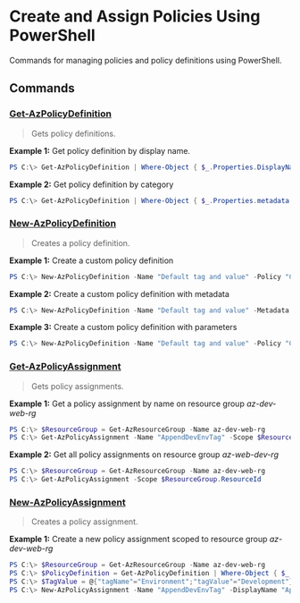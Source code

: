 # Create and Assign Policies Using PowerShell

Commands for managing policies and policy definitions using PowerShell.

## Commands

### [Get-AzPolicyDefinition](https://docs.microsoft.com/en-us/powershell/module/az.resources/get-azpolicydefinition?view=azps-2.5.0)

>Gets policy definitions.

**Example 1:** Get policy definition by display name.

``` powershell
PS C:\> Get-AzPolicyDefinition | Where-Object { $_.Properties.DisplayName -eq "Require specified tag" }
```

**Example 2:** Get policy definition by category

``` powershell
PS C:\> Get-AzPolicyDefinition | Where-Object { $_.Properties.metadata.category -eq "General" }
```

### [New-AzPolicyDefinition](https://docs.microsoft.com/en-us/powershell/module/az.resources/new-azpolicydefinition?view=azps-2.5.0)

>Creates a policy definition.

**Example 1:** Create a custom policy definition

``` powershell
PS C:\> New-AzPolicyDefinition -Name "Default tag and value" -Policy "C:\policy-rule.json"
```

**Example 2:** Create a custom policy definition with metadata

``` powershell
PS C:\> New-AzPolicyDefinition -Name "Default tag and value" -Metadata '{"category": "Cost Management"}' -Policy "C:\policy-rule.json"
```

**Example 3:** Create a custom policy definition with parameters

``` powershell
PS C:\> New-AzPolicyDefinition -Name "Default tag and value" -Policy "C:\policy-rule.json" -Parameter '{"tag": { "type":"string" }, "value": { "type":"string" } }'
```

### [Get-AzPolicyAssignment](https://docs.microsoft.com/en-us/powershell/module/az.resources/get-azpolicyassignment?view=azps-1.8.0)

>Gets policy assignments.

**Example 1:** Get a policy assignment by name on resource group _az-dev-web-rg_

``` powershell
PS C:\> $ResourceGroup = Get-AzResourceGroup -Name az-dev-web-rg
PS C:\> Get-AzPolicyAssignment -Name "AppendDevEnvTag" -Scope $ResourceGroup.ResourceId
```

**Example 2:** Get all policy assignments on resource group _az-web-dev-rg_

``` powershell
PS C:\> $ResourceGroup = Get-AzResourceGroup -Name az-dev-web-rg
PS C:\> Get-AzPolicyAssignment -Scope $ResourceGroup.ResourceId
```

### [New-AzPolicyAssignment](https://docs.microsoft.com/en-us/powershell/module/az.resources/new-azpolicyassignment?view=azps-1.8.0)

>Creates a policy assignment.

**Example 1:** Create a new policy assignment scoped to resource group _az-dev-web-rg_

``` powershell
PS C:\> $ResourceGroup = Get-AzResourceGroup -Name az-dev-web-rg
PS C:\> $PolicyDefinition = Get-AzPolicyDefinition | Where-Object { $_.Properties.displayName -eq "Append tag and its default value" }
PS C:\> $TagValue = @{"tagName"="Environment";"tagValue"="Development"}
PS C:\> New-AzPolicyAssignment -Name "AppendDevEnvTag" -DisplayName "Append development environment tag" -Scope $ResourceGroup.Id -PolicyDefinition $PolicyDefinition -PolicyParameterObject $TagValue
```
